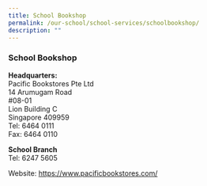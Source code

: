 ```yaml
---
title: School Bookshop
permalink: /our-school/school-services/schoolbookshop/
description: ""
---
```

### **School Bookshop**

**Headquarters:** <br>                                                                       Pacific Bookstores Pte Ltd <br>
14 Arumugam Road  
#08-01  
Lion Building C  
Singapore 409959  
Tel: 6464 0111  
Fax: 6464 0110 

**School Branch** <br>
Tel: 6247 5605

Website: https://www.pacificbookstores.com/